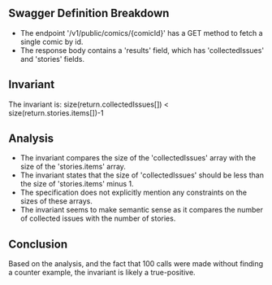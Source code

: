 ## Swagger Definition Breakdown
- The endpoint '/v1/public/comics/{comicId}' has a GET method to fetch a single comic by id.
- The response body contains a 'results' field, which has 'collectedIssues' and 'stories' fields.

## Invariant
The invariant is: size(return.collectedIssues[]) < size(return.stories.items[])-1

## Analysis
- The invariant compares the size of the 'collectedIssues' array with the size of the 'stories.items' array.
- The invariant states that the size of 'collectedIssues' should be less than the size of 'stories.items' minus 1.
- The specification does not explicitly mention any constraints on the sizes of these arrays.
- The invariant seems to make semantic sense as it compares the number of collected issues with the number of stories.

## Conclusion
Based on the analysis, and the fact that 100 calls were made without finding a counter example, the invariant is likely a true-positive.
